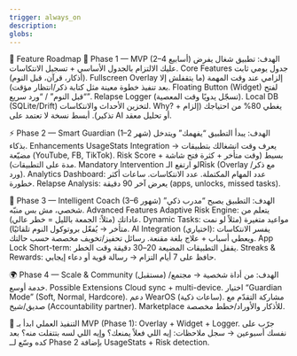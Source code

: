 ```yaml
---
trigger: always_on
description: 
globs: 
---
```


🚀 Feature Roadmap
🎯 Phase 1 — MVP (2–4 أسابيع)
الهدف: تطبيق شغال يفرض عليك الالتزام بالجدول الأساسي + تسجيل الانتكاسات.
Core Features
جدول يومي ثابت (أذكار، قرآن، قبل النوم).
Fullscreen Overlay إلزامي عند وقت المهمة (ما يتقفلش إلا بعد تنفيذ خطوة معينة مثل كتابة ذكر/انتظار مؤقت).
Floating Button (Widget) لفتح “قبل النوم” / “ورد سريع”.
Relapse Logger (تسجّل يدويًا وقت المعصية).
Local DB (SQLite/Drift) لتخزين الأحداث والانتكاسات.
Why?
يغطي 80% من احتياجك (إلزام + تذكير).
أبسط نسخة لا تعتمد على AI أو تحليل معقد.

⚡ Phase 2 — Smart Guardian (1–2 شهر)
الهدف: يبدأ التطبيق “يفهمك” ويتدخل بذكاء.
Enhancements
UsageStats Integration → يعرف وقت انشغالك بتطبيقات مضيّعة (YouTube, FB, TikTok).
Risk Score بسيط (وقت متأخر + كثرة فتح شاشة + مدة على التطبيقات).
Mandatory Intervention لو ارتفع الـRisk (Overlay مع ذكر/ورد).
Analytics Dashboard:
عدد المهام المكتملة.
عدد الانتكاسات.
ساعات أكثر خطورة.
Relapse Analysis: يعرض آخر 90 دقيقة (apps, unlocks, missed tasks).

🤖 Phase 3 — Intelligent Coach (3–6 شهور)
الهدف: التطبيق يصبح “مدرب ذكي” شخصي، مش بس منبّه.
Advanced Features
Adaptive Risk Engine: يتعلم من عاداتك (مثلاً: الجمعة بالليل = خطر عالي).
Dynamic Tasks: مواعيد متغيرة (مثلاً لو نمت متأخر → يُفعّل بروتوكول النوم تلقائيًا).
AI Integration (اختياري):
يفسر الانتكاسات ويعطي أسباب + علاج بلغة مقنعة.
رسائل تحفيز/تخويف مخصصة حسب حالتك.
App Lock Short-term: يقفل التطبيقات المضيعة 20–30 دقيقة وقت الخطر.
Streaks & Rewards: حافظ على 7 أيام التزام → رسالة قوية أو دعاء إيجابي.

🌍 Phase 4 — Scale & Community (مستقبل)
الهدف: من أداة شخصية → مجتمع/خدمة أوسع.
Possible Extensions
Cloud sync + multi-device.
اختيار “Guardian Mode” (Soft, Normal, Hardcore).
دعم WearOS (ساعات ذكية).
مشاركة التقدّم مع صديق/شيخ (Accountability partner).
Marketplace للأذكار والأوراد/خطط مخصصة.

📌 التنفيذ العملي
ابدأ بـ MVP (Phase 1): Overlay + Widget + Logger.
جرّب على نفسك أسبوعين → سجل ملاحظات: إيه اللي فعلاً يمنعك؟ وإيه اللي لسه بتتفلت منه؟
بعد كده وسّع لــ Phase 2 بإضافة UsageStats + Risk detection.

